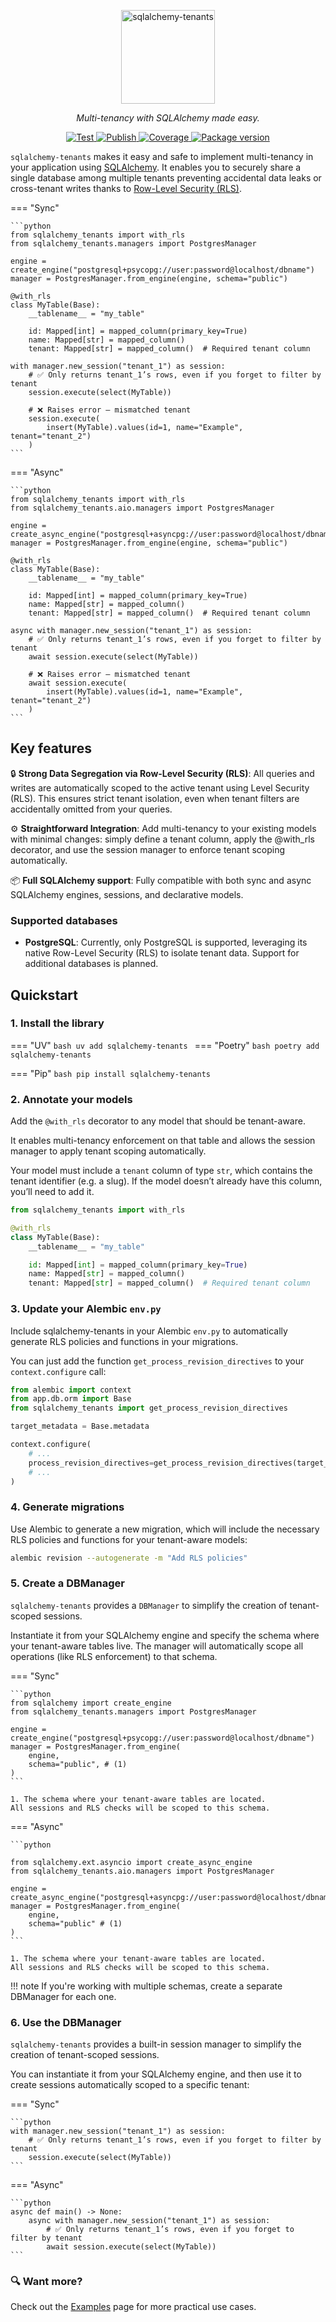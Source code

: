 <p align="center">
  <a href="https://github.com/Telemaco019/sqlalchemy-tenants">
    <img src="assets/logo.svg" alt="sqlalchemy-tenants" height="150">
  </a>
</p>

<p align="center">
  <em>Multi-tenancy with SQLAlchemy made easy.</em>
</p>

<p align="center">
  <a href="https://github.com/Telemaco019/sqlalchemy-tenants/actions?query=workflow%3ATest+event%3Apush+branch%3Amain">
    <img src="https://github.com/Telemaco019/sqlalchemy-tenants/actions/workflows/test.yml/badge.svg?event=push&branch=main" alt="Test">
  </a>
  <a href="https://github.com/Telemaco019/sqlalchemy-tenants/actions?query=workflow%3APublish">
    <img src="https://github.com/Telemaco019/sqlalchemy-tenants/actions/workflows/publish.yml/badge.svg" alt="Publish">
  </a>
  <a href="https://coverage-badge.samuelcolvin.workers.dev/redirect/Telemaco019/sqlalchemy-tenants">
    <img src="https://coverage-badge.samuelcolvin.workers.dev/Telemaco019/sqlalchemy-tenants.svg" alt="Coverage">
  </a>
  <a href="https://pypi.org/project/sqlalchemy-tenants">
    <img src="https://img.shields.io/pypi/v/sqlalchemy-tenants?color=%2334D058&label=pypi%20package" alt="Package version">
  </a>
</p>

`sqlalchemy-tenants` makes it easy and safe to implement multi-tenancy in your 
application using [SQLAlchemy](https://www.sqlalchemy.org/). It enables you to securely 
share a single database among multiple tenants preventing accidental data leaks 
or cross-tenant writes thanks to [Row-Level Security (RLS)](https://www.postgresql.org/docs/current/ddl-rowsecurity.html).

=== "Sync"

    ```python
    from sqlalchemy_tenants import with_rls
    from sqlalchemy_tenants.managers import PostgresManager

    engine = create_engine("postgresql+psycopg://user:password@localhost/dbname")
    manager = PostgresManager.from_engine(engine, schema="public")

    @with_rls
    class MyTable(Base):
        __tablename__ = "my_table"

        id: Mapped[int] = mapped_column(primary_key=True)
        name: Mapped[str] = mapped_column()
        tenant: Mapped[str] = mapped_column()  # Required tenant column

    with manager.new_session("tenant_1") as session:
        # ✅ Only returns tenant_1’s rows, even if you forget to filter by tenant
        session.execute(select(MyTable))
        
        # ❌ Raises error – mismatched tenant
        session.execute(
            insert(MyTable).values(id=1, name="Example", tenant="tenant_2")
        )
    ```

=== "Async"

    ```python
    from sqlalchemy_tenants import with_rls
    from sqlalchemy_tenants.aio.managers import PostgresManager

    engine = create_async_engine("postgresql+asyncpg://user:password@localhost/dbname")
    manager = PostgresManager.from_engine(engine, schema="public")

    @with_rls
    class MyTable(Base):
        __tablename__ = "my_table"

        id: Mapped[int] = mapped_column(primary_key=True)
        name: Mapped[str] = mapped_column()
        tenant: Mapped[str] = mapped_column()  # Required tenant column

    async with manager.new_session("tenant_1") as session:
        # ✅ Only returns tenant_1’s rows, even if you forget to filter by tenant
        await session.execute(select(MyTable))

        # ❌ Raises error – mismatched tenant
        await session.execute(
            insert(MyTable).values(id=1, name="Example", tenant="tenant_2")
        )
    ```

## Key features

🔒 **Strong Data Segregation via Row-Level Security (RLS)**: All queries and writes are 
automatically scoped to the active tenant using Level Security (RLS). 
This ensures strict tenant isolation, even when tenant filters are accidentally 
omitted from your queries.

⚙️ **Straightforward Integration**: Add multi-tenancy to your existing models with 
minimal changes: simply define a tenant column, apply the @with_rls decorator, and use 
the session manager to enforce tenant scoping automatically.

📦 **Full SQLAlchemy support**: Fully compatible with both 
sync and async SQLAlchemy engines, sessions, and declarative models. 

### Supported databases
* **PostgreSQL**: Currently, only PostgreSQL is supported, leveraging its native 
Row-Level Security (RLS) to isolate tenant data. Support for additional databases 
is planned.
 
## Quickstart

### 1. Install the library
=== "UV"
    ```bash
    uv add sqlalchemy-tenants
    ```
=== "Poetry"
    ```bash
    poetry add sqlalchemy-tenants
    ```

=== "Pip"
    ```bash
    pip install sqlalchemy-tenants
    ```

### 2. Annotate your models
Add the `@with_rls` decorator to any model that should be tenant-aware.

It enables multi-tenancy enforcement on that table and allows the session manager to 
apply tenant scoping automatically.

Your model must include a `tenant` column of type `str`, which contains the 
tenant identifier (e.g. a slug). 
If the model doesn’t already have this column, you’ll need to add it.

```py hl_lines="3"
from sqlalchemy_tenants import with_rls

@with_rls
class MyTable(Base):
    __tablename__ = "my_table"

    id: Mapped[int] = mapped_column(primary_key=True)
    name: Mapped[str] = mapped_column()
    tenant: Mapped[str] = mapped_column()  # Required tenant column
```

### 3. Update your Alembic `env.py`

Include sqlalchemy-tenants in your Alembic `env.py` to automatically generate 
RLS policies and functions in your migrations.

You can just add the function `get_process_revision_directives` to your
`context.configure` call:

```py title="env.py" hl_lines="3 9"
from alembic import context
from app.db.orm import Base
from sqlalchemy_tenants import get_process_revision_directives

target_metadata = Base.metadata

context.configure(
    # ...
    process_revision_directives=get_process_revision_directives(target_metadata),
    # ...
)
```

### 4. Generate migrations
Use Alembic to generate a new migration, which will include the necessary
RLS policies and functions for your tenant-aware models:

```bash
alembic revision --autogenerate -m "Add RLS policies"
```

### 5. Create a DBManager

`sqlalchemy-tenants` provides a `DBManager` to simplify the creation of tenant-scoped sessions.

Instantiate it from your SQLAlchemy engine and specify the schema where 
your tenant-aware tables live. The manager will automatically scope all operations 
(like RLS enforcement) to that schema.

=== "Sync"

    ```python
    from sqlalchemy import create_engine
    from sqlalchemy_tenants.managers import PostgresManager

    engine = create_engine("postgresql+psycopg://user:password@localhost/dbname")
    manager = PostgresManager.from_engine(
        engine,
        schema="public", # (1)
    )
    ```

    1. The schema where your tenant-aware tables are located.
    All sessions and RLS checks will be scoped to this schema.


=== "Async"

    ```python

    from sqlalchemy.ext.asyncio import create_async_engine
    from sqlalchemy_tenants.aio.managers import PostgresManager

    engine = create_async_engine("postgresql+asyncpg://user:password@localhost/dbname")
    manager = PostgresManager.from_engine(
        engine, 
        schema="public" # (1) 
    )
    ```

    1. The schema where your tenant-aware tables are located. 
    All sessions and RLS checks will be scoped to this schema.

!!! note
    If you're working with multiple schemas, create a separate DBManager for each one.    

### 6. Use the DBManager 

`sqlalchemy-tenants` provides a built-in session manager to simplify the creation of 
tenant-scoped sessions.

You can instantiate it from your SQLAlchemy engine, and then use it to create sessions 
automatically scoped to a specific tenant:

=== "Sync"

    ```python
    with manager.new_session("tenant_1") as session:
        # ✅ Only returns tenant_1’s rows, even if you forget to filter by tenant
        session.execute(select(MyTable))
    ```

=== "Async"

    ```python
    async def main() -> None:
        async with manager.new_session("tenant_1") as session:
            # ✅ Only returns tenant_1’s rows, even if you forget to filter by tenant
            await session.execute(select(MyTable))
    ```


### 🔍 Want more? 

Check out the [Examples](./examples) page for more practical use cases.